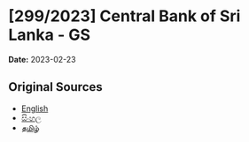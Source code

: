 # [299/2023] Central Bank of Sri Lanka - GS

**Date:** 2023-02-23

## Original Sources

- [English](https://documents.gov.lk/view/bills/2023/2/299-2023_E.pdf)
- [සිංහල](https://documents.gov.lk/view/bills/2023/2/299-2023_S.pdf)
- [தமிழ்](https://documents.gov.lk/view/bills/2023/2/299-2023_T.pdf)
